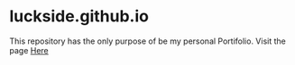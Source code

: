 # luckside.github.io
This repository has the only purpose of be my personal Portifolio.
Visit the page [Here](https://luckside.github.io/)
